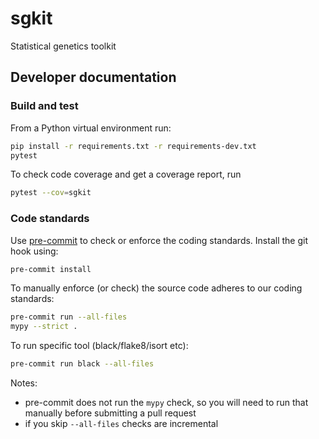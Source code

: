 # sgkit
Statistical genetics toolkit

## Developer documentation

### Build and test

From a Python virtual environment run:

```bash
pip install -r requirements.txt -r requirements-dev.txt
pytest
```

To check code coverage and get a coverage report, run

```bash
pytest --cov=sgkit
```

### Code standards

Use [pre-commit](https://pre-commit.com/) to check or enforce the coding standards. Install the git hook using:

```bash
pre-commit install
```

To manually enforce (or check) the source code adheres to our coding standards:

```bash
pre-commit run --all-files
mypy --strict .
```

To run specific tool (black/flake8/isort etc):

```bash
pre-commit run black --all-files
```

Notes:
 * pre-commit does not run the `mypy` check, so you will need to run that manually before submitting a pull request
 * if you skip `--all-files` checks are incremental 
